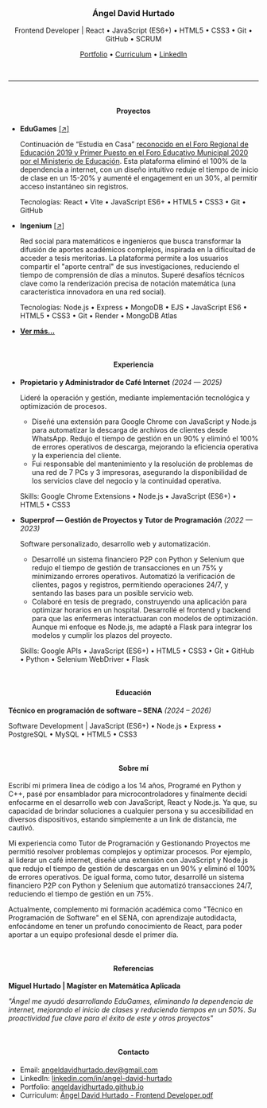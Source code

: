 <br>

<h3 align="center">Ángel David Hurtado</h3>

<p align="center">
	Frontend Developer | React • JavaScript (ES6+) • HTML5 • CSS3 • Git • GitHub • SCRUM
</p>

<p align="center">
	<a href="https://angeldavidhurtado.github.io/">Portfolio</a> •
	<a href="https://angeldavidhurtado.github.io/%C3%81ngel%20David%20Hurtado%20-%20Frontend%20Developer.pdf">Curriculum</a> •
	<a href="https://www.linkedin.com/in/angel-david-hurtado/">LinkedIn</a>
</p>

<br>

<hr>

<br>

<h4 align="center">Proyectos</h4>

* **EduGames** [[↗]](https://edugamesclub.github.io/)

  Continuación de “Estudia en Casa” [reconocido en el Foro Regional de Educación 2019 y Primer Puesto en el Foro Educativo Municipal 2020 por el Ministerio de Educación](https://contactomaestro.colombiaaprende.edu.co/experiencias-significativas/estudia-en-casa-entorno-web-ensenanza-matematicas). Esta plataforma eliminó el 100% de la dependencia a internet, con un diseño intuitivo reduje el tiempo de inicio de clase en un 15-20% y aumenté el engagement en un 30%, al permitir acceso instantáneo sin registros.

  Tecnologías: React • Vite • JavaScript ES6+ • HTML5 • CSS3 • Git • GitHub

* **Ingenium** [[↗]](https://ingeniumedu.onrender.com/)

  Red social para matemáticos e ingenieros que busca transformar la difusión de aportes académicos complejos, inspirada en la dificultad de acceder a tesis meritorias. La plataforma permite a los usuarios compartir el "aporte central" de sus investigaciones, reduciendo el tiempo de comprensión de días a minutos. Superé desafíos técnicos clave como la renderización precisa de notación matemática (una característica innovadora en una red social).

  Tecnologías: Node.js • Express • MongoDB • EJS • JavaScript ES6 • HTML5 • CSS3 • Git • Render • MongoDB Atlas

* [**Ver más...**](https://angeldavidhurtado.github.io)

<br>

<!--
#### Acerca de
* Aprendiendo React. Me gusta el código limpio, desarrollar webs pixel perfect y profundizar en las tecnologías que utilizo.
* Actualmente estudio el "Tecnico en programación de software" en el SENA, y me apasiona investigar, analizar y desarrollar aplicaciones
* Tengo conocimientos en Java, HTML5, CSS3 y SQL.
* Me encuentro desarrollando aplicaciones web.
* Sigo formándome para ampliar mis habilidades y conocimientos.
* Además, disfruto realizar cursos y explorar recursos que me ayuden a mejorar mi criterio profesional y crecer en este camino.
* Frontend Developer enfocado en React.

<br>

#### Mis proyectos los he realizado con estas tecnologías
* JavaScript (ES6+) POO
* MySQL
* PHP
* POO
* HTML5
* CSS3
* Git
* GitHub
-->

<h4 align="center">Experiencia</h4>

* **Propietario y Administrador de Café Internet** _(2024 — 2025)_

  Lideré la operación y gestión, mediante implementación tecnológica y optimización de procesos.
  * Diseñé una extensión para Google Chrome con JavaScript y Node.js para automatizar la descarga de archivos de clientes desde WhatsApp. Redujo el tiempo de gestión en un 90% y eliminó el 100% de errores operativos de descarga, mejorando la eficiencia operativa y la experiencia del cliente.
  * Fui responsable del mantenimiento y la resolución de problemas de una red de 7 PCs y 3 impresoras, asegurando la disponibilidad de los servicios clave del negocio y la continuidad operativa.

  Skills: Google Chrome Extensions • Node.js • JavaScript (ES6+) • HTML5 • CSS3

* **Superprof — Gestión de Proyectos y Tutor de Programación** _(2022 — 2023)_

    Software personalizado, desarrollo web y automatización.

    * Desarrollé un sistema financiero P2P con Python y Selenium que redujo el tiempo de gestión de transacciones en un 75% y minimizando errores operativos. Automatizó la verificación de clientes, pagos y registros, permitiendo operaciones 24/7, y sentando las bases para un posible servicio web. 
    * Colaboré en tesis de pregrado, construyendo una aplicación para optimizar horarios en un hospital. Desarrollé el frontend y backend para que las enfermeras interactuaran con modelos de optimización. Aunque mi enfoque es Node.js, me adapté a Flask para integrar los modelos y cumplir los plazos del proyecto.

  Skills: Google APIs • JavaScript (ES6+) • HTML5 • CSS3 • Git • GitHub • Python • Selenium WebDriver • Flask

<br>

<h4 align="center">Educación</h4>

**Técnico en programación de software – SENA** _(2024 – 2026)_

Software Development | JavaScript (ES6+) • Node.js • Express • PostgreSQL • MySQL • HTML5 • CSS3

<br>

<h4 align="center">Sobre mí</h4>

Escribí mi primera línea de código a los 14 años, Programé en Python y C++, pasé por ensamblador para microcontroladores y finalmente decidí enfocarme en el desarrollo web con JavaScript, React y Node.js. Ya que, su capacidad de brindar soluciones a cualquier persona y su accesibilidad en diversos dispositivos, estando simplemente a un link de distancia, me cautivó.

Mi experiencia como Tutor de Programación y Gestionando Proyectos me permitió resolver problemas complejos y optimizar procesos. Por ejemplo, al liderar un café internet, diseñé una extensión con JavaScript y Node.js que redujo el tiempo de gestión de descargas en un 90% y eliminó el 100% de errores operativos. De igual forma, como tutor, desarrollé un sistema financiero P2P con Python y Selenium que automatizó transacciones 24/7, reduciendo el tiempo de gestión en un 75%.

Actualmente, complemento mi formación académica como "Técnico en Programación de Software" en el SENA, con aprendizaje autodidacta, enfocándome en tener un profundo conocimiento de React, para poder aportar a un equipo profesional desde el primer día.

<br>

<h4 align="center">Referencias</h4>

**Miguel Hurtado | Magíster en Matemática Aplicada**

_"Ángel me ayudó desarrollando EduGames, eliminando la dependencia de internet, mejorando el inicio de clases y reduciendo tiempos en un 50%. Su proactividad fue clave para el éxito de este y otros proyectos"_

<br>

<h4 align="center">Contacto</h4>

* Email: <a href="https://mail.google.com/mail/?view=cm&fs=1&to=angeldavidhurtado.dev@gmail.com&su=Revisamos tu GitHub - Hablemos&body=Hola Ángel,%0D%0A%0D%0ASoy [tu nombre] de [nombre empresa]. Hemos revisado tu GitHub y nos gustaría [asunto]">angeldavidhurtado.dev@gmail.com</a>
* LinkedIn: <a href="https://www.linkedin.com/in/angel-david-hurtado/">linkedin.com/in/angel-david-hurtado</a>
* Portfolio: <a href="https://angeldavidhurtado.github.io/">angeldavidhurtado.github.io</a>
* Curriculum: <a href="https://angeldavidhurtado.github.io/%C3%81ngel%20David%20Hurtado%20-%20Frontend%20Developer.pdf">Ángel David Hurtado - Frontend Developer.pdf</a>

<br>
